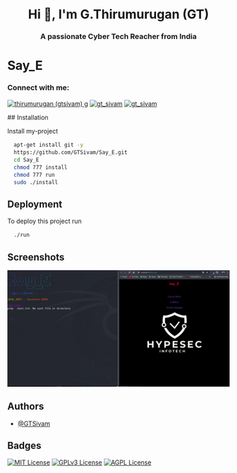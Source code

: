 <h1 align="center">Hi 👋, I'm G.Thirumurugan (GT)</h1>
<h3 align="center">A passionate Cyber Tech Reacher from India</h3>
<h1> Say_E</h1>

<h3 align="left">Connect with me:</h3>
<p align="left">
<a href="https://linkedin.com/in/thirumurugan (gtsivam) g" target="blank"><img align="center" src="https://raw.githubusercontent.com/rahuldkjain/github-profile-readme-generator/master/src/images/icons/Social/linked-in-alt.svg" alt="thirumurugan (gtsivam) g" height="30" width="40" /></a>
<a href="https://fb.com/gt_sivam" target="blank"><img align="center" src="https://raw.githubusercontent.com/rahuldkjain/github-profile-readme-generator/master/src/images/icons/Social/facebook.svg" alt="gt_sivam" height="30" width="40" /></a>
<a href="https://instagram.com/gt_sivam" target="blank"><img align="center" src="https://raw.githubusercontent.com/rahuldkjain/github-profile-readme-generator/master/src/images/icons/Social/instagram.svg" alt="gt_sivam" height="30" width="40" /></a>
</p>
## Installation

Install my-project 

```bash
  apt-get install git -y
  https://github.com/GTSivam/Say_E.git
  cd Say_E
  chmod 777 install
  chmod 777 run
  sudo ./install
```
## Deployment

To deploy this project run

```bash
  ./run
```
## Screenshots

![App Screenshot](say.png)


## Authors

- [@GTSivam](https://github.com/GTSivam)



## Badges

[![MIT License](https://img.shields.io/badge/License-MIT-green.svg)](https://choosealicense.com/licenses/mit/)
[![GPLv3 License](https://img.shields.io/badge/License-GPL%20v3-yellow.svg)](https://opensource.org/licenses/)
[![AGPL License](https://img.shields.io/badge/license-AGPL-blue.svg)](http://www.gnu.org/licenses/agpl-3.0)
